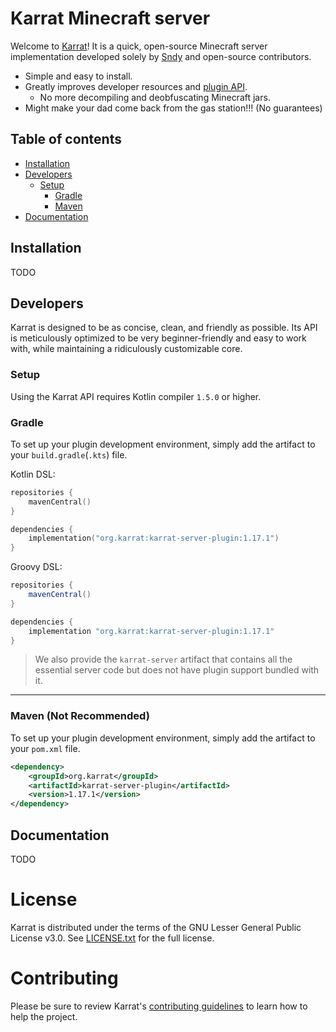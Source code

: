 # Karrat Minecraft server

Welcome to [Karrat](https://karrat.org/)!
It is a quick, open-source Minecraft server implementation developed solely by
 [Sndy](https://sndy.moe/) and open-source contributors.

* Simple and easy to install.
* Greatly improves developer resources and [plugin API](#developers).
  * No more decompiling and deobfuscating Minecraft jars.
* Might make your dad come back from the gas station!!! (No guarantees)

## Table of contents

<!--- TOC -->

* [Installation](#installation)
* [Developers](#developers)
  * [Setup](#setup)
    * [Gradle](#gradle)
    * [Maven](#maven-not-recommended)
* [Documentation](#documentation)

<!--- END -->

## Installation

TODO

## Developers

Karrat is designed to be as concise, clean, and friendly as possible. Its
 API is meticulously optimized to be very beginner-friendly and easy to work
 with, while maintaining a ridiculously customizable core.

### Setup

Using the Karrat API requires Kotlin compiler `1.5.0` or higher.

### Gradle

To set up your plugin development environment, simply add the artifact to your
 `build.gradle`(`.kts`) file.

Kotlin DSL:

```kotlin
repositories {
    mavenCentral()
}

dependencies {
    implementation("org.karrat:karrat-server-plugin:1.17.1")
}
```

Groovy DSL:

```groovy
repositories {
    mavenCentral()
}

dependencies {
    implementation "org.karrat:karrat-server-plugin:1.17.1"
}
```

>We also provide the `karrat-server` artifact that contains all the essential server code but does not have plugin support bundled with it.

---

### Maven (Not Recommended)

To set up your plugin development environment, simply add the artifact to your
 `pom.xml` file.

```xml
<dependency>
    <groupId>org.karrat</groupId>
    <artifactId>karrat-server-plugin</artifactId>
    <version>1.17.1</version>
</dependency>
```

## Documentation

TODO

# License

Karrat is distributed under the terms of the GNU Lesser General Public License v3.0. See [LICENSE.txt](LICENSE.txt) for the full license.

# Contributing

Please be sure to review Karrat's [contributing guidelines](docs/contributing.md) to learn how to help the project.